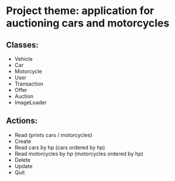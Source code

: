 # Project theme: application for auctioning cars and motorcycles

## Classes:
- Vehicle
- Car
- Motorcycle
- User
- Transaction
- Offer
- Auction
- ImageLoader

## Actions:
- Read (prints cars / motorcycles)
- Create
- Read cars by hp (cars ordered by hp)
- Read motorcycles by hp (motorcycles ordered by hp)
- Delete
- Update
- Quit
